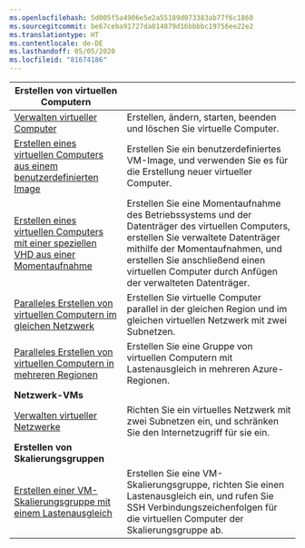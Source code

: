 ```yaml
---
ms.openlocfilehash: 5d005f5a4906e5e2a55189d073383ab77f6c1860
ms.sourcegitcommit: be67ceba91727da014879d16bbbbc19756ee22e2
ms.translationtype: HT
ms.contentlocale: de-DE
ms.lasthandoff: 05/05/2020
ms.locfileid: "81674186"
---
```

| **Erstellen von virtuellen Computern** || 
|---|---|
| [Verwalten virtueller Computer][1] | Erstellen, ändern, starten, beenden und löschen Sie virtuelle Computer. |
| [Erstellen eines virtuellen Computers aus einem benutzerdefinierten Image][2] | Erstellen Sie ein benutzerdefiniertes VM-Image, und verwenden Sie es für die Erstellung neuer virtueller Computer. | 
| [Erstellen eines virtuellen Computers mit einer speziellen VHD aus einer Momentaufnahme][3] | Erstellen Sie eine Momentaufnahme des Betriebssystems und der Datenträger des virtuellen Computers, erstellen Sie verwaltete Datenträger mithilfe der Momentaufnahmen, und erstellen Sie anschließend einen virtuellen Computer durch Anfügen der verwalteten Datenträger. |  
| [Paralleles Erstellen von virtuellen Computern im gleichen Netzwerk][4] | Erstellen Sie virtuelle Computer parallel in der gleichen Region und im gleichen virtuellen Netzwerk mit zwei Subnetzen. |
| [Paralleles Erstellen von virtuellen Computern in mehreren Regionen][5] | Erstellen Sie eine Gruppe von virtuellen Computern mit Lastenausgleich in mehreren Azure-Regionen. |
| **Netzwerk-VMs** || 
| [Verwalten virtueller Netzwerke][6] | Richten Sie ein virtuelles Netzwerk mit zwei Subnetzen ein, und schränken Sie den Internetzugriff für sie ein. |
| **Erstellen von Skalierungsgruppen** ||
| [Erstellen einer VM-Skalierungsgruppe mit einem Lastenausgleich][7] | Erstellen Sie eine VM-Skalierungsgruppe, richten Sie einen Lastenausgleich ein, und rufen Sie SSH Verbindungszeichenfolgen für die virtuellen Computer der Skalierungsgruppe ab. |

[1]: ../java-sdk-manage-virtual-machines.md
[2]: https://github.com/Azure-Samples/managed-disk-java-create-virtual-machine-using-custom-image/
[3]: https://github.com/Azure-Samples/managed-disk-java-create-virtual-machine-using-specialized-disk-from-vhd/
[4]: https://github.com/Azure-Samples/compute-java-manage-virtual-machines-in-parallel/
[5]: ../java-sdk-virtual-machines-in-parallel.md
[6]: ../java-sdk-manage-virtual-networks.md
[7]: ../java-sdk-manage-vm-scalesets.md
